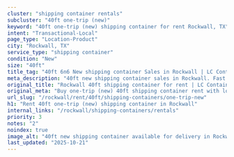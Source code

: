 ```yaml
---
cluster: "shipping container rentals"
subcluster: "40ft one-trip (new)"
keyword: "40ft one-trip (new) shipping container for rent Rockwall, TX"
intent: "Transactional-Local"
page_type: "Location-Product"
city: "Rockwall, TX"
service_type: "shipping container"
condition: "New"
size: "40ft"
title_tag: "40ft 6n6 New shipping container Sales in Rockwall | LC Container"
meta_description: "40ft new shipping container sales in Rockwall. Fast delivery, competitive pricing. Serving shipping containers area. Quote ID: OTO. Call (214) 524-4168 for your free quote today."
original_title: "Rockwall 40ft shipping container for rent | LC Container"
original_meta: "Buy one-trip (new) 40ft shipping container rent with local delivery in Rockwall, TX. LC Container — local Since 2003. Request a fast quote today."
url_slug: "/rockwall/rent/40ft/shipping-containers/one-trip-new"
h1: "Rent 40ft one-trip (new) shipping container in Rockwall"
internal_links: "/rockwall/shipping-containers/rentals"
priority: 3
notes: "2"
noindex: true
image_alt: "40ft new shipping container available for delivery in Rockwall"
last_updated: "2025-10-21"
---
```


<!-- TODO: Add unique city/inventory copy, images, and internal links here. -->
